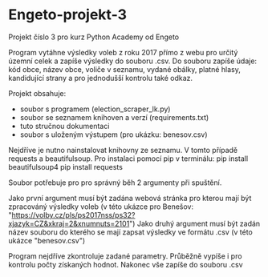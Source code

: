 # Engeto-projekt-3

Projekt číslo 3 pro kurz Python Academy od Engeto

Program vytáhne výsledky voleb z roku 2017 přímo z webu pro určitý územní celek a zapíše výsledky do souboru .csv. 
Do souboru zapíše údaje: kód obce, název obce, voliče v seznamu, vydané obálky, platné hlasy, kandidující strany a pro jednodušší kontrolu také odkaz.

Projekt obsahuje:
  - soubor s programem (election_scraper_lk.py)
  - soubor se seznamem knihoven a verzí (requirements.txt)
  - tuto stručnou dokumentaci
  - soubor s uloženým výstupem (pro ukázku: benesov.csv)

Nejdříve je nutno nainstalovat knihovny ze seznamu. V tomto případě requests a beautifulsoup.
Pro instalaci pomocí pip v terminálu: 
pip install beautifulsoup4 
pip install requests


Soubor potřebuje pro pro správný běh 2 argumenty při spuštění. 

Jako první argument musí být zadána webová stránka pro kterou mají být zpracováný výsledky voleb (v této ukázce pro Benešov: "https://volby.cz/pls/ps2017nss/ps32?xjazyk=CZ&xkraj=2&xnumnuts=2101")
Jako druhý argument musí být zadán název souboru do kterého se mají zapsat výsledky ve formátu .csv (v této ukázce "benesov.csv")


Program nejdříve zkontroluje zadané parametry. 
Průběžně vypíše i pro kontrolu počty získaných hodnot.
Nakonec vše zapíše do souboru .csv
